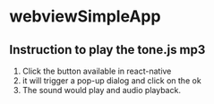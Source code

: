 # webviewSimpleApp

## Instruction to play the tone.js mp3
1. Click the button available in react-native
2. it will trigger a pop-up dialog and click on the ok
3. The sound would play and audio playback.
